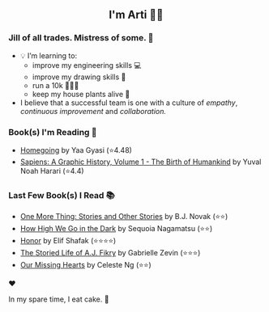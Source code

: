 <div align="center">
  
  ## I'm Arti 👋🏽
  
</div>
  
### Jill of all trades. Mistress of some. 👑

- 💡 I’m learning to:
  - improve my engineering skills 💻
  - improve my drawing skills 🎨
  - run a 10k 🏃🏽‍♀️
  - keep my house plants alive 🌱
- I believe that a successful team is one with a culture of _empathy_, _continuous improvement_ and _collaboration._


### Book(s) I'm Reading 📖
<!-- GOODREADS-LIST:START -->
- [Homegoing](https://www.goodreads.com/review/show/2709839390?utm_medium=api&utm_source=rss) by Yaa Gyasi (⭐️4.48)
- [Sapiens: A Graphic History, Volume 1 - The Birth of Humankind](https://www.goodreads.com/review/show/3771178926?utm_medium=api&utm_source=rss) by Yuval Noah Harari (⭐️4.4)
<!-- GOODREADS-LIST:END -->

### Last Few Book(s) I Read 📚
<!-- GOODREADS-READ-LIST:START -->
- [One More Thing: Stories and Other Stories](https://www.goodreads.com/review/show/5751158725?utm_medium=api&utm_source=rss) by B.J. Novak (⭐⭐)
- [How High We Go in the Dark](https://www.goodreads.com/review/show/5362248748?utm_medium=api&utm_source=rss) by Sequoia Nagamatsu (⭐⭐)
- [Honor](https://www.goodreads.com/review/show/5737556539?utm_medium=api&utm_source=rss) by Elif Shafak (⭐⭐⭐⭐)
- [The Storied Life of A.J. Fikry](https://www.goodreads.com/review/show/2684866498?utm_medium=api&utm_source=rss) by Gabrielle Zevin (⭐⭐⭐)
- [Our Missing Hearts](https://www.goodreads.com/review/show/4988097331?utm_medium=api&utm_source=rss) by Celeste Ng (⭐⭐)
<!-- GOODREADS-READ-LIST:END -->
❤️

In my spare time, I eat cake. 🍰
